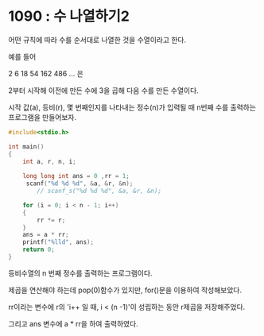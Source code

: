 # 1090 : 수 나열하기2
어떤 규칙에 따라 수를 순서대로 나열한 것을 수열이라고 한다.

예를 들어

2 6 18 54 162 486 ... 은

2부터 시작해 이전에 만든 수에 3을 곱해 다음 수를 만든 수열이다.

시작 값(a), 등비(r), 몇 번째인지를 나타내는 정수(n)가 입력될 때
n번째 수를 출력하는 프로그램을 만들어보자.
```c
#include<stdio.h>

int main()
{
	int a, r, n, i;
	
	long long int ans = 0 ,rr = 1;
	 scanf("%d %d %d", &a, &r, &n);
		// scanf_s("%d %d %d", &a, &r, &n);

	for (i = 0; i < n - 1; i++)
	{
		rr *= r;
	}
	ans = a * rr;
	printf("%lld", ans);
	return 0;
}
```
등비수열의 n 번째 정수를 출력하는 프로그램이다.

제곱을 연산해야 하는데 pop(0)함수가 있지만, for()문을 이용하여 작성해보았다.

rr이라는 변수에 r의 'i++ 일 때, i < (n -1)'이 성립하는 동안 r제곱을 저장해주었다.

그리고 ans 변수에 a * rr을 하여 출력하였다.